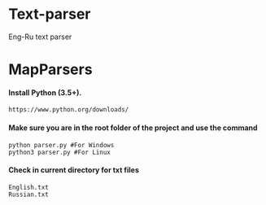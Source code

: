 # Text-parser
Eng-Ru text parser
# MapParsers
#### Install Python (3.5+).
```
https://www.python.org/downloads/
```
#### Make sure you are in the root folder of the project and use the command<br>
~~~
python parser.py #For Windows
python3 parser.py #For Linux
~~~
#### Check in current directory for txt files<br>
~~~
English.txt
Russian.txt
~~~
​

